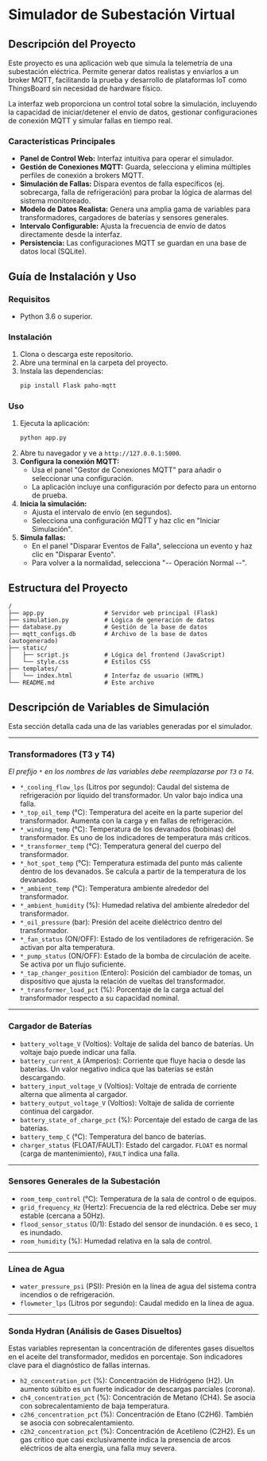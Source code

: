 # Simulador de Subestación Virtual

## Descripción del Proyecto

Este proyecto es una aplicación web que simula la telemetría de una subestación eléctrica. Permite generar datos realistas y enviarlos a un broker MQTT, facilitando la prueba y desarrollo de plataformas IoT como ThingsBoard sin necesidad de hardware físico.

La interfaz web proporciona un control total sobre la simulación, incluyendo la capacidad de iniciar/detener el envío de datos, gestionar configuraciones de conexión MQTT y simular fallas en tiempo real.

### Características Principales

- **Panel de Control Web:** Interfaz intuitiva para operar el simulador.
- **Gestión de Conexiones MQTT:** Guarda, selecciona y elimina múltiples perfiles de conexión a brokers MQTT.
- **Simulación de Fallas:** Dispara eventos de falla específicos (ej. sobrecarga, falla de refrigeración) para probar la lógica de alarmas del sistema monitoreado.
- **Modelo de Datos Realista:** Genera una amplia gama de variables para transformadores, cargadores de baterías y sensores generales.
- **Intervalo Configurable:** Ajusta la frecuencia de envío de datos directamente desde la interfaz.
- **Persistencia:** Las configuraciones MQTT se guardan en una base de datos local (SQLite).

## Guía de Instalación y Uso

### Requisitos

- Python 3.6 o superior.

### Instalación

1.  Clona o descarga este repositorio.
2.  Abre una terminal en la carpeta del proyecto.
3.  Instala las dependencias:
    ```bash
    pip install Flask paho-mqtt
    ```

### Uso

1.  Ejecuta la aplicación:
    ```bash
    python app.py
    ```
2.  Abre tu navegador y ve a `http://127.0.0.1:5000`.
3.  **Configura la conexión MQTT:**
    -   Usa el panel "Gestor de Conexiones MQTT" para añadir o seleccionar una configuración.
    -   La aplicación incluye una configuración por defecto para un entorno de prueba.
4.  **Inicia la simulación:**
    -   Ajusta el intervalo de envío (en segundos).
    -   Selecciona una configuración MQTT y haz clic en "Iniciar Simulación".
5.  **Simula fallas:**
    -   En el panel "Disparar Eventos de Falla", selecciona un evento y haz clic en "Disparar Evento".
    -   Para volver a la normalidad, selecciona "-- Operación Normal --".

## Estructura del Proyecto

```
/
├── app.py                 # Servidor web principal (Flask)
├── simulation.py          # Lógica de generación de datos
├── database.py            # Gestión de la base de datos
├── mqtt_configs.db        # Archivo de la base de datos (autogenerado)
├── static/
│   ├── script.js          # Lógica del frontend (JavaScript)
│   └── style.css          # Estilos CSS
├── templates/
│   └── index.html         # Interfaz de usuario (HTML)
└── README.md              # Este archivo
```

## Descripción de Variables de Simulación

Esta sección detalla cada una de las variables generadas por el simulador.

---

### Transformadores (T3 y T4)

*El prefijo `*` en los nombres de las variables debe reemplazarse por `T3` o `T4`.*

-   `*_cooling_flow_lps` (Litros por segundo): Caudal del sistema de refrigeración por líquido del transformador. Un valor bajo indica una falla.
-   `*_top_oil_temp` (°C): Temperatura del aceite en la parte superior del transformador. Aumenta con la carga y en fallas de refrigeración.
-   `*_winding_temp` (°C): Temperatura de los devanados (bobinas) del transformador. Es uno de los indicadores de temperatura más críticos.
-   `*_transformer_temp` (°C): Temperatura general del cuerpo del transformador.
-   `*_hot_spot_temp` (°C): Temperatura estimada del punto más caliente dentro de los devanados. Se calcula a partir de la temperatura de los devanados.
-   `*_ambient_temp` (°C): Temperatura ambiente alrededor del transformador.
-   `*_ambient_humidity` (%): Humedad relativa del ambiente alrededor del transformador.
-   `*_oil_pressure` (bar): Presión del aceite dieléctrico dentro del transformador.
-   `*_fan_status` (ON/OFF): Estado de los ventiladores de refrigeración. Se activan por alta temperatura.
-   `*_pump_status` (ON/OFF): Estado de la bomba de circulación de aceite. Se activa por un flujo suficiente.
-   `*_tap_changer_position` (Entero): Posición del cambiador de tomas, un dispositivo que ajusta la relación de vueltas del transformador.
-   `*_transformer_load_pct` (%): Porcentaje de la carga actual del transformador respecto a su capacidad nominal.

---

### Cargador de Baterías

-   `battery_voltage_V` (Voltios): Voltaje de salida del banco de baterías. Un voltaje bajo puede indicar una falla.
-   `battery_current_A` (Amperios): Corriente que fluye hacia o desde las baterías. Un valor negativo indica que las baterías se están descargando.
-   `battery_input_voltage_V` (Voltios): Voltaje de entrada de corriente alterna que alimenta al cargador.
-   `battery_output_voltage_V` (Voltios): Voltaje de salida de corriente continua del cargador.
-   `battery_state_of_charge_pct` (%): Porcentaje del estado de carga de las baterías.
-   `battery_temp_C` (°C): Temperatura del banco de baterías.
-   `charger_status` (FLOAT/FAULT): Estado del cargador. `FLOAT` es normal (carga de mantenimiento), `FAULT` indica una falla.

---

### Sensores Generales de la Subestación

-   `room_temp_control` (°C): Temperatura de la sala de control o de equipos.
-   `grid_frequency_Hz` (Hertz): Frecuencia de la red eléctrica. Debe ser muy estable (cercana a 50Hz).
-   `flood_sensor_status` (0/1): Estado del sensor de inundación. `0` es seco, `1` es inundado.
-   `room_humidity` (%): Humedad relativa en la sala de control.

---

### Línea de Agua

-   `water_pressure_psi` (PSI): Presión en la línea de agua del sistema contra incendios o de refrigeración.
-   `flowmeter_lps` (Litros por segundo): Caudal medido en la línea de agua.

---

### Sonda Hydran (Análisis de Gases Disueltos)

Estas variables representan la concentración de diferentes gases disueltos en el aceite del transformador, medidos en porcentaje. Son indicadores clave para el diagnóstico de fallas internas.

-   `h2_concentration_pct` (%): Concentración de Hidrógeno (H2). Un aumento súbito es un fuerte indicador de descargas parciales (corona).
-   `ch4_concentration_pct` (%): Concentración de Metano (CH4). Se asocia con sobrecalentamiento de baja temperatura.
-   `c2h6_concentration_pct` (%): Concentración de Etano (C2H6). También se asocia con sobrecalentamiento.
-   `c2h2_concentration_pct` (%): Concentración de Acetileno (C2H2). Es un gas crítico que casi exclusivamente indica la presencia de arcos eléctricos de alta energía, una falla muy severa.
